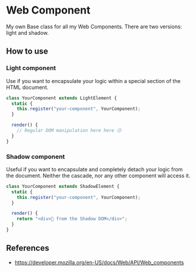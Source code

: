 # Web Component

My own Base class for all my Web Components. There are two versions: light and shadow.

## How to use

### Light component

Use if you want to encapsulate your logic within a special section of the HTML document.

```js
class YourComponent extends LightElement {
  static {
    this.register("your-component", YourComponent);
  }

  render() {
    // Regular DOM manipulation here here 😐
  }
}
```

### Shadow component

Useful if you want to encapsulate and completely detach your logic from the document. Neither the cascade, nor any other component will access it.

```js
class YourComponent extends ShadowElement {
  static {
    this.register("your-component", YourComponent);
  }

  render() {
    return "<div>👋 from the Shadow DOM</div>";
  }
}
```

## References

- https://developer.mozilla.org/en-US/docs/Web/API/Web_components
